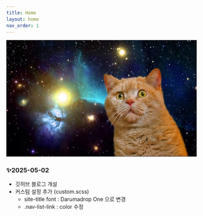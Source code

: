 ```yaml
---
title: Home
layout: home
nav_order: 1
---
```


![spaceCat](./images/home.jpg)

### ✨2025-05-02
- 깃허브 블로그 개설
- 커스텀 설정 추가 (custom.scss)
  - site-title font : Darumadrop One 으로 변경
  - .nav-list-link : color 수정
